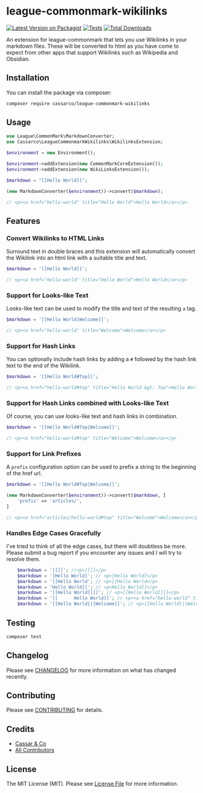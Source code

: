 # league-commonmark-wikilinks

[![Latest Version on Packagist](https://img.shields.io/packagist/v/cassarco/league-commonmark-wikilinks.svg?style=flat-square)](https://packagist.org/packages/cassarco/league-commonmark-wikilinks)
[![Tests](https://img.shields.io/github/actions/workflow/status/cassarco/league-commonmark-wikilinks/run-tests.yml?branch=main&label=tests&style=flat-square)](https://github.com/cassarco/league-commonmark-wikilinks/actions/workflows/run-tests.yml)
[![Total Downloads](https://img.shields.io/packagist/dt/cassarco/league-commonmark-wikilinks.svg?style=flat-square)](https://packagist.org/packages/cassarco/league-commonmark-wikilinks)

An extension for league-commonmark that lets you use Wikilinks in your markdown files. These will be converted to html as you have come to expect from other apps that support Wikilinks such as Wikipedia and Obsidian.

## Installation

You can install the package via composer:

```bash
composer require cassarco/league-commonmark-wikilinks
```

## Usage

```php
use League\CommonMark\MarkdownConverter;
use Cassarco\LeagueCommonmarkWikilinks\WikilinksExtension;

$environment = new Environment();

$environment->addExtension(new CommonMarkCoreExtension());
$environment->addExtension(new WikiLinksExtension());

$markdown = "[[Hello World]]";

(new MarkdownConverter($environment))->convert($markdown);

// <p><a href="hello-world" title="Hello World">Hello World</a></p>
```

## Features

### Convert Wikilinks to HTML Links

Surround text in double braces and this extension will automatically convert the Wikilink into an html link with a suitable title and text. 

```php
$markdown = '[[Hello World]]';

// <p><a href="hello-world" title="Hello World">Hello World</a></p>
```

### Support for Looks-like Text

Looks-like text can be used to modify the title and text of the resulting `a` tag.

```php 
$markdown = '[[Hello World|Welcome]]';

// <p><a href="hello-world" title="Welcome">Welcome</a></p>
```

### Support for Hash Links

You can optionally include hash links by adding a `#` followed by the hash link text to the end of the Wikilink.

```php
$markdown = '[[Hello World#Top]]';

// <p><a href="hello-world#top" title="Hello World &gt; Top">Hello World &gt; Top</a></p>
```

### Support for Hash Links combined with Looks-like Text

Of course, you can use looks-like text and hash links in combination.

```php
$markdown = '[[Hello World#Top|Welcome]]';

// <p><a href="hello-world#top" title="Welcome">Welcome</a></p>
```

### Support for Link Prefixes

A `prefix` configuration option can be used to prefix a string to the beginning of the href url.

```php
$markdown = '[[Hello World#Top|Welcome]]';

(new MarkdownConverter($environment))->convert($markdown, [
    'prefix' => 'articles/',
]

// <p><a href="articles/hello-world#top" title="Welcome">Welcome</a></p>
```

### Handles Edge Cases Gracefully

I've tried to think of all the edge cases, but there will doubtless be more. Please submit a bug report if you encounter any issues and I will try to resolve them.

```php
    $markdown = '[[]]'; //<p>[[]]</p>
    $markdown = '[Hello World]'; // <p>[Hello World]</p>
    $markdown = '[[Hello World'; // <p>[[Hello World</p>
    $markdown = 'Hello World]]'; // <p>Hello World]]</p>
    $markdown = '[[Hello World]]]]'; // <p>[[Hello World]]]]</p>
    $markdown = '[[      Hello World]]'; // <p><a href="hello-world" title="      Hello World">      Hello World</a></p>
    $markdown = '[[Hello World|||Welcome]]'; // <p>[[Hello World|||Welcome]]</p>
```

## Testing

```bash
composer test
```

## Changelog

Please see [CHANGELOG](CHANGELOG.md) for more information on what has changed recently.

## Contributing

Please see [CONTRIBUTING](https://github.com/spatie/.github/blob/main/CONTRIBUTING.md) for details.

## Credits

- [Cassar & Co](https://github.com/cassarco)
- [All Contributors](../../contributors)

## License

The MIT License (MIT). Please see [License File](LICENSE.md) for more information.
